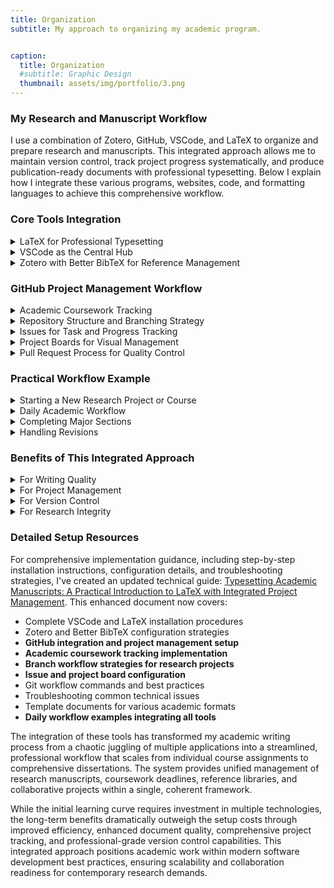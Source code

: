 ```yaml
---
title: Organization
subtitle: My approach to organizing my academic program.


caption:
  title: Organization
  #subtitle: Graphic Design
  thumbnail: assets/img/portfolio/3.png
---
```

### My Research and Manuscript Workflow

I use a combination of Zotero, GitHub, VSCode, and LaTeX to organize and prepare research and manuscripts. This integrated approach allows me to maintain version control, track project progress systematically, and produce publication-ready documents with professional typesetting. Below I explain how I integrate these various programs, websites, code, and formatting languages to achieve this comprehensive workflow.

### Core Tools Integration

<details>
<summary>LaTeX for Professional Typesetting</summary>

<p>LaTeX serves as the foundation of my document preparation system. Unlike traditional word processors, LaTeX separates content from formatting, allowing me to focus on writing while ensuring consistent, publication-quality output. I primarily use the <code>apa7</code> document class for APA-compliant manuscripts, which automatically handles:</p>

<ul>
<li>Proper margins and spacing</li>
<li>Citation formatting</li>
<li>Reference list generation</li>
<li>Section heading styles</li>
<li>Title page formatting</li>
</ul>

<p>The beauty of LaTeX lies in its ability to handle complex academic documents with mathematical expressions, cross-references, and extensive bibliographies without the formatting inconsistencies common in traditional word processors.</p>

</details>

<details>
<summary>VSCode as the Central Hub</summary>

<p>Visual Studio Code serves as my primary writing environment, enhanced with the LaTeX Workshop extension. This setup provides:</p>

<ul>
<li><strong>Syntax highlighting</strong> for LaTeX commands</li>
<li><strong>Live PDF preview</strong> with automatic compilation</li>
<li><strong>Error detection</strong> and debugging assistance</li>
<li><strong>Integrated terminal</strong> for Git commands</li>
<li><strong>Extensions ecosystem</strong> including grammar checking with LTeX+</li>
</ul>

<p>The integrated terminal is particularly valuable as it allows me to manage Git operations without leaving my writing environment, maintaining focus and workflow efficiency.</p>

</details>

<details>
<summary>Zotero with Better BibTeX for Reference Management</summary>

<p>Zotero manages all my research sources, enhanced by the Better BibTeX plugin for seamless LaTeX integration. My reference workflow includes:</p>

<ol>
<li><strong>Collection Organization</strong>: Sources are organized into project-specific collections</li>
<li><strong>Automatic Export</strong>: Better BibTeX maintains synchronized <code>.bib</code> files that update automatically as I add new sources</li>
<li><strong>Citation Keys</strong>: Consistent citation key formatting ensures reliable cross-referencing</li>
<li><strong>PDF Management</strong>: Full-text PDFs are stored and searchable within Zotero</li>
</ol>

<p>This integration means I can add sources to Zotero throughout my research process, and they immediately become available for citation in my LaTeX documents without manual export steps.</p>

</details>

### GitHub Project Management Workflow

<details>
<summary>Academic Coursework Tracking</summary>

<p>Beyond manuscript preparation, I use GitHub Projects to manage my entire doctoral program coursework and deadlines. Each semester and course is organized systematically:</p>

<p><strong>Program-Level Organization:</strong></p>
<ul>
<li><strong>Semesters as Milestones</strong>: Fall 2024, Spring 2025, Summer 2025, etc.</li>
<li><strong>Courses as Major Issues</strong>: Each course (EDACE 780, EDACE 830, etc.) becomes a tracked issue</li>
<li><strong>Assignments as Sub-Issues</strong>: Individual assignments, papers, and deliverables within each course</li>
</ul>

<p><strong>Course Progress Tracking:</strong></p>
<ul>
<li><strong>Labels by Course Type</strong>: "Core Course", "Research Methods", "Electives"</li>
<li><strong>Priority Levels</strong>: High (current semester), Medium (next semester), Low (future planning)</li>
<li><strong>Progress Indicators</strong>: "Not Started", "In Progress", "Submitted", "Graded"</li>
<li><strong>Due Date Management</strong>: All assignment deadlines tracked in GitHub Issues with calendar integration</li>
</ul>

<p><strong>Practical Example - Current Coursework:</strong></p>
<pre><code>Summer 2025 Milestone:
├── Issue: EDACE 790 - Characteristics of Adult Learners
│   ├── Sub-issue: Literature Review Paper (Due: June 15)
│   ├── Sub-issue: Reflection Essay (Due: June 25)
│   └── Sub-issue: Final Project (Due: June 27)
└── Issue: EDACE 785 - Curriculum Design
    ├── Sub-issue: Curriculum Outline (Due: July 15)
    ├── Sub-issue: Unit Development (Due: July 30)
    └── Sub-issue: Final Curriculum (Due: August 8)</code></pre>

<p>This approach transforms my Gantt chart planning into an actionable, digital project management system where every course component is tracked, deadlines are visible, and progress is measurable.</p>

</details>

<details>
<summary>Repository Structure and Branching Strategy</summary>

<p>Each research project or manuscript is organized as a GitHub repository with a clear structure:</p>

<pre><code>project-name/
├── docs/
│   ├── main.tex
│   ├── sections/
│   │   ├── introduction.tex
│   │   ├── methodology.tex
│   │   └── conclusion.tex
│   └── figures/
├── references.bib
├── README.md
└── .gitignore</code></pre>

<p>I use a <strong>feature-branch workflow</strong> where each major component or revision is developed on its own branch:</p>
<ul>
<li><code>main</code> branch contains the stable, submission-ready version</li>
<li><code>feature/literature-review</code> for developing the literature review section</li>
<li><code>feature/data-analysis</code> for analysis and results sections</li>
<li><code>revision/reviewer-comments</code> for addressing peer review feedback</li>
</ul>

</details>

<details>
<summary>Issues for Task and Progress Tracking</summary>

<p>GitHub Issues serve as my comprehensive project management system, handling both research manuscripts and coursework:</p>

<p><strong>Research Project Issues:</strong></p>
<ul>
<li><strong>Milestone Issues</strong>: "Complete first draft by [date]"</li>
<li><strong>Section Issues</strong>: "Draft methodology section"</li>
<li><strong>Revision Issues</strong>: "Address Reviewer 2 comments on data interpretation"</li>
<li><strong>Technical Issues</strong>: "Fix citation formatting for Figure 3"</li>
</ul>

<p><strong>Coursework Issues:</strong></p>
<ul>
<li><strong>Course-Level Issues</strong>: "EDACE 785 - Curriculum Design (Summer 2025)"</li>
<li><strong>Assignment Issues</strong>: "Design learning objectives for Unit 2"</li>
<li><strong>Reading Issues</strong>: "Complete assigned readings for Week 3"</li>
<li><strong>Project Issues</strong>: "Final curriculum design project submission"</li>
</ul>

<p>Each issue includes:</p>
<ul>
<li>Clear acceptance criteria and deliverables</li>
<li>Due dates aligned with syllabus and project timelines</li>
<li>Labels for type (coursework, research, writing, revision)</li>
<li>Priority levels based on deadlines and importance</li>
<li>Progress updates and reflection notes</li>
<li>Links to relevant course materials and resources</li>
</ul>

</details>

<details>
<summary>Project Boards for Visual Management</summary>

<p>I organize issues using GitHub Project boards with columns representing workflow stages for both research and coursework:</p>

<p><strong>Research Workflow Columns:</strong></p>
<ul>
<li><strong>Backlog</strong>: All planned tasks and sections</li>
<li><strong>In Progress</strong>: Currently active work (limited to 2-3 items)</li>
<li><strong>Review</strong>: Completed sections awaiting self-review or feedback</li>
<li><strong>Revision Needed</strong>: Items requiring changes based on feedback</li>
<li><strong>Done</strong>: Completed and approved sections</li>
</ul>

<p><strong>Coursework Workflow Columns:</strong></p>
<ul>
<li><strong>This Week</strong>: Current assignments and readings</li>
<li><strong>Next Week</strong>: Upcoming deadlines and preparations</li>
<li><strong>In Progress</strong>: Ongoing projects and papers</li>
<li><strong>Submitted</strong>: Awaiting grading or feedback</li>
<li><strong>Completed</strong>: Finished coursework with grades received</li>
</ul>

<p><strong>Integrated Academic Dashboard:</strong><br>
I maintain a master project board that combines both research and coursework, using color-coded labels to distinguish between different types of work. This provides a comprehensive view of all academic obligations and helps balance research productivity with coursework demands.</p>

<p>This Kanban-style approach provides clear visibility into project status across all academic activities and prevents work overload by limiting work-in-progress items.</p>

</details>

<details>
<summary>Pull Request Process for Quality Control</summary>

<p>When completing a section or major revision, I create pull requests to merge feature branches into main:</p>

<ol>
<li><strong>Self-Review</strong>: Review all changes, check for LaTeX errors, verify citations</li>
<li><strong>Descriptive PR</strong>: Include summary of changes, link to resolved issues</li>
<li><strong>Documentation</strong>: Update README with any workflow changes</li>
<li><strong>Merge</strong>: After approval, merge and delete feature branch</li>
</ol>

<p>This process creates a clear audit trail of document evolution and ensures nothing enters the main branch without review.</p>

</details>

### Practical Workflow Example

<details>
<summary>Starting a New Research Project or Course</summary>

<ol>
<li><strong>Repository Setup</strong>: Create GitHub repository with issue templates and project board</li>
<li><strong>Initial Structure</strong>: Set up LaTeX document structure and Zotero collection</li>
<li><strong>Planning</strong>: Create issues for all major deliverables and organize on project board</li>
<li><strong>Course Integration</strong>: Add course-specific issues with syllabus deadlines</li>
<li><strong>Semester Overview</strong>: Link coursework issues to research timeline for balanced planning</li>
</ol>

</details>

<details>
<summary>Daily Academic Workflow</summary>

<ol>
<li><strong>Morning Planning</strong>: Review project board to prioritize research vs. coursework tasks</li>
<li><strong>Branch Management</strong>: Switch to appropriate feature branch or create new one
<pre><code>git checkout -b feature/theoretical-framework
# or
git checkout -b coursework/edace785-unit2-design</code></pre></li>
<li><strong>Work Session</strong>: Draft content in VSCode with live LaTeX preview</li>
<li><strong>Reference Integration</strong>: Add sources to Zotero as discovered; they automatically sync to <code>.bib</code> file</li>
<li><strong>Progress Tracking</strong>: Update issue comments with progress notes, challenges, and insights</li>
<li><strong>Version Control</strong>: Regular commits with descriptive messages
<pre><code>git add sections/theoretical-framework.tex
git commit -m "Add social learning theory framework discussion"
# or
git add coursework/curriculum-outline.tex
git commit -m "Complete learning objectives for adult learning unit"
git push origin feature/branch-name</code></pre></li>
<li><strong>Issue Management</strong>: Move completed items between board columns and update course progress</li>
</ol>

</details>

<details>
<summary>Completing Major Sections</summary>

<ol>
<li><strong>Self-Review</strong>: Use LaTeX error checking and grammar extensions</li>
<li><strong>Pull Request</strong>: Create PR with detailed description of changes</li>
<li><strong>Issue Management</strong>: Link PR to relevant issues for automatic closure</li>
<li><strong>Board Update</strong>: Move completed items to "Done" column</li>
</ol>

</details>

<details>
<summary>Handling Revisions</summary>

<ol>
<li><strong>Issue Creation</strong>: Create specific issues for each reviewer comment or revision need</li>
<li><strong>Branch Strategy</strong>: Use <code>revision/</code> branches for substantial changes</li>
<li><strong>Track Changes</strong>: Use Git's diff capabilities to document all modifications</li>
<li><strong>Version Tags</strong>: Tag major versions (initial submission, revision 1, etc.)</li>
</ol>

</details>

### Benefits of This Integrated Approach

<details>
<summary>For Writing Quality</summary>

<ul>
<li><strong>Focus on Content</strong>: LaTeX handles formatting automatically</li>
<li><strong>Consistency</strong>: Automated citation and reference formatting</li>
<li><strong>Professional Output</strong>: Publication-ready documents without manual formatting</li>
</ul>

</details>

<details>
<summary>For Project Management</summary>

<ul>
<li><strong>Comprehensive Academic Tracking</strong>: Visual project boards show exactly what's completed across both research and coursework</li>
<li><strong>Integrated Deadline Management</strong>: All academic obligations visible in one system</li>
<li><strong>Balanced Workload</strong>: Easy identification of competing priorities between research and course demands</li>
<li><strong>Semester Planning</strong>: Long-term view of coursework progression alongside research milestones</li>
<li><strong>Collaboration Ready</strong>: Easy sharing and collaboration through GitHub for group projects and research teams</li>
</ul>

</details>

<details>
<summary>For Version Control</summary>

<ul>
<li><strong>Complete History</strong>: Every change tracked with descriptive commit messages</li>
<li><strong>Safe Experimentation</strong>: Feature branches allow risk-free exploration of ideas</li>
<li><strong>Recovery Options</strong>: Easy rollback to previous versions if needed</li>
</ul>

</details>

<details>
<summary>For Research Integrity</summary>

<ul>
<li><strong>Source Tracking</strong>: Complete audit trail of when sources were added and cited</li>
<li><strong>Change Documentation</strong>: Clear record of all revisions and their reasons</li>
<li><strong>Backup Security</strong>: Multiple redundant backups through Git's distributed nature</li>
</ul>

</details>

### Detailed Setup Resources

For comprehensive implementation guidance, including step-by-step installation instructions, configuration details, and troubleshooting strategies, I've created an updated technical guide: [Typesetting Academic Manuscripts: A Practical Introduction to LaTeX with Integrated Project Management](https://www.derronborders.com/_files/ugd/2589c7_0471683ed75b49979b63f2f7f089599a.pdf). This enhanced document now covers:

- Complete VSCode and LaTeX installation procedures
- Zotero and Better BibTeX configuration strategies  
- **GitHub integration and project management setup**
- **Academic coursework tracking implementation**
- **Branch workflow strategies for research projects**
- **Issue and project board configuration**
- Git workflow commands and best practices
- Troubleshooting common technical issues
- Template documents for various academic formats
- **Daily workflow examples integrating all tools**

The integration of these tools has transformed my academic writing process from a chaotic juggling of multiple applications into a streamlined, professional workflow that scales from individual course assignments to comprehensive dissertations. The system provides unified management of research manuscripts, coursework deadlines, reference libraries, and collaborative projects within a single, coherent framework.

While the initial learning curve requires investment in multiple technologies, the long-term benefits dramatically outweigh the setup costs through improved efficiency, enhanced document quality, comprehensive project tracking, and professional-grade version control capabilities. This integrated approach positions academic work within modern software development best practices, ensuring scalability and collaboration readiness for contemporary research demands.
